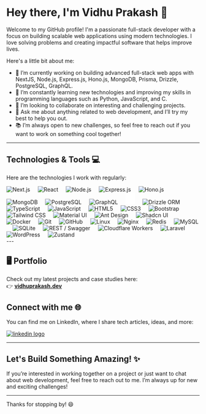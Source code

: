 # Hey there, I'm Vidhu Prakash 👋

Welcome to my GitHub profile! I'm a passionate full-stack developer with a focus on building scalable web applications using modern technologies. I love solving problems and creating impactful software that helps improve lives. 

Here's a little bit about me:

- 🔭 I’m currently working on building advanced full-stack web apps with NextJS, Node.js, Express.js, Hono.js, MongoDB, Prisma, Drizzle, PostgreSQL, GraphQL.
- 🌱 I’m constantly learning new technologies and improving my skills in programming languages such as Python, JavaScript, and C.
- 👯 I’m looking to collaborate on interesting and challenging projects.
- 💬 Ask me about anything related to web development, and I’ll try my best to help you out.
- 📚 I’m always open to new challenges, so feel free to reach out if you want to work on something cool together!
  
---

## Technologies & Tools 💻

Here are the technologies I work with regularly:

<div align="left">
  <!-- Core Stack -->
  <img src="https://cdn.jsdelivr.net/gh/devicons/devicon/icons/nextjs/nextjs-original.svg" height="30" alt="Next.js" />
  <img width="12" />
  <img src="https://cdn.jsdelivr.net/gh/devicons/devicon/icons/react/react-original.svg" height="30" alt="React" />
  <img width="12" />
  <img src="https://cdn.jsdelivr.net/gh/devicons/devicon/icons/nodejs/nodejs-original.svg" height="30" alt="Node.js" />
  <img width="12" />
  <img src="https://cdn.jsdelivr.net/gh/devicons/devicon/icons/express/express-original.svg" height="30" alt="Express.js" />
  <img width="12" />
  <img src="https://raw.githubusercontent.com/honojs/hono/main/docs/public/favicon.svg" height="30" alt="Hono.js" />
  <img width="12" />
  <img src="https://cdn.jsdelivr.net/gh/devicons/devicon/icons/mongodb/mongodb-original.svg" height="30" alt="MongoDB" />
  <img width="12" />
  <img src="https://cdn.jsdelivr.net/gh/devicons/devicon/icons/postgresql/postgresql-original.svg" height="30" alt="PostgreSQL" />
  <img width="12" />
  <img src="https://cdn.jsdelivr.net/gh/devicons/devicon/icons/graphql/graphql-plain.svg" height="30" alt="GraphQL" />
  <img width="12" />

  <!-- ORMs & DB Tools -->
  <img src="https://raw.githubusercontent.com/prisma/presskit/main/Assets/Prisma-LightSymbol.svg" height="30" alt="Prisma ORM" />
  <img width="12" />
  <img src="https://avatars.githubusercontent.com/u/108468352?s=200&v=4" height="30" alt="Drizzle ORM" />
  <img width="12" />

  <!-- Front-end Libraries -->
  <img src="https://cdn.jsdelivr.net/gh/devicons/devicon/icons/typescript/typescript-original.svg" height="30" alt="TypeScript" />
  <img width="12" />
  <img src="https://cdn.jsdelivr.net/gh/devicons/devicon/icons/javascript/javascript-original.svg" height="30" alt="JavaScript" />
  <img width="12" />
  <img src="https://cdn.jsdelivr.net/gh/devicons/devicon/icons/html5/html5-original.svg" height="30" alt="HTML5" />
  <img width="12" />
  <img src="https://cdn.jsdelivr.net/gh/devicons/devicon/icons/css3/css3-original.svg" height="30" alt="CSS3" />
  <img width="12" />
  <img src="https://cdn.jsdelivr.net/gh/devicons/devicon/icons/bootstrap/bootstrap-original.svg" height="30" alt="Bootstrap" />
  <img width="12" />
  <img src="https://cdn.jsdelivr.net/gh/devicons/devicon/icons/tailwindcss/tailwindcss-plain.svg" height="30" alt="Tailwind CSS" />
  <img width="12" />
  <img src="https://cdn.jsdelivr.net/gh/devicons/devicon/icons/materialui/materialui-original.svg" height="30" alt="Material UI" />
  <img width="12" />
  <img src="https://cdn.jsdelivr.net/gh/devicons/devicon/icons/antdesign/antdesign-original.svg" height="30" alt="Ant Design" />
  <img width="12" />
  <img src="https://avatars.githubusercontent.com/u/139895814?s=200&v=4" height="30" alt="Shadcn UI" />
  <img width="12" />

  <!-- Tools & DevOps -->
  <img src="https://cdn.jsdelivr.net/gh/devicons/devicon/icons/docker/docker-original.svg" height="30" alt="Docker" />
  <img width="12" />
  <img src="https://cdn.jsdelivr.net/gh/devicons/devicon/icons/git/git-original.svg" height="30" alt="Git" />
  <img width="12" />
  <img src="https://cdn.jsdelivr.net/gh/devicons/devicon/icons/github/github-original.svg" height="30" alt="GitHub" />
  <img width="12" />
  <img src="https://cdn.jsdelivr.net/gh/devicons/devicon/icons/linux/linux-original.svg" height="30" alt="Linux" />
  <img width="12" />
  <img src="https://cdn.jsdelivr.net/gh/devicons/devicon/icons/nginx/nginx-original.svg" height="30" alt="Nginx" />
  <img width="12" />
  <img src="https://cdn.jsdelivr.net/gh/devicons/devicon/icons/redis/redis-original.svg" height="30" alt="Redis" />
  <img width="12" />
  <img src="https://cdn.jsdelivr.net/gh/devicons/devicon/icons/mysql/mysql-original.svg" height="30" alt="MySQL" />
  <img width="12" />
  <img src="https://cdn.jsdelivr.net/gh/devicons/devicon/icons/sqlite/sqlite-original.svg" height="30" alt="SQLite" />
  <img width="12" />
  <img src="https://www.vectorlogo.zone/logos/swaggerio/swaggerio-icon.svg" height="30" alt="REST / Swagger" />
  <img width="12" />
  <img src="https://assets.streamlinehq.com/image/private/w_300,h_300,ar_1/f_auto/v1/icons/1/cloudflare-workers-icon-jsii6pml8tdp4sy8kgarwe.png/cloudflare-workers-icon-gfyr5fw7aqcwsa1on45oem.png" height="30" alt="Cloudflare Workers" />
  <img width="12" />

  <!-- Others -->
  <img src="https://cdn.jsdelivr.net/gh/devicons/devicon/icons/laravel/laravel-plain.svg" height="30" alt="Laravel" />
  <img width="12" />
  <img src="https://cdn.jsdelivr.net/gh/devicons/devicon/icons/wordpress/wordpress-original.svg" height="30" alt="WordPress" />
  <img width="12" />
  <img src="https://raw.githubusercontent.com/pmndrs/zustand/main/docs/logo.png" height="30" alt="Zustand" />
</div>
---


## 🖥️ Portfolio  
Check out my latest projects and case studies here:  
👉 **[vidhuprakash.dev](https://vidhuprakash.dev)**  

## Connect with me 🌐

You can find me on LinkedIn, where I share tech articles, ideas, and more:

<div align="left">
  <a href="https://www.linkedin.com/in/fullstackdev-vidhuprakashtp" target="_blank">
    <img src="https://raw.githubusercontent.com/maurodesouza/profile-readme-generator/master/src/assets/icons/social/linkedin/default.svg" width="52" height="40" alt="linkedin logo"  />
  </a>
</div>

---


## Let's Build Something Amazing! ✨

If you’re interested in working together on a project or just want to chat about web development, feel free to reach out to me. I’m always up for new and exciting challenges!

---

Thanks for stopping by! 😄
